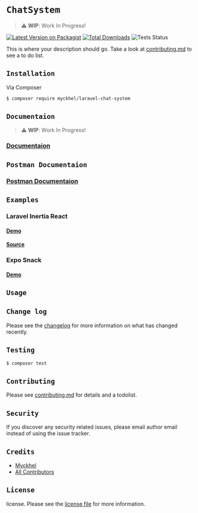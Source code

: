 # `ChatSystem`
> :warning: **WIP**: Work In Progress!

[![Latest Version on Packagist][ico-version]][link-packagist]
[![Total Downloads][ico-downloads]][link-downloads]
![Tests Status](https://github.com/myckhel/laravel-chat-system/actions/workflows/run-test.yml/badge.svg)

This is where your description should go. Take a look at [contributing.md](contributing.md) to see a to do list.

## `Installation`

Via Composer

``` bash
$ composer require myckhel/laravel-chat-system
```

## `Documentaion`
> :warning: **WIP**: Work In Progress!
### **[Documentaion](https://myckhel.github.io/laravel-chat-system)**

## `Postman Documentaion`
### **[Postman Documentaion](https://documenter.getpostman.com/view/9558301/TzXwEyDq)**

## `Examples`
### Laravel Inertia React 
#### **[Demo](https://laravel-chat-system.herokuapp.com)**
#### **[Source](https://github.com/myckhel/chat-system-example)**

### Expo Snack
#### **[Demo](https://snack.expo.dev/@myckhel/laravel-chat-system)**

## `Usage`

## `Change log`

Please see the [changelog](changelog.md) for more information on what has changed recently.

## `Testing`

``` bash
$ composer test
```

## `Contributing`

Please see [contributing.md](contributing.md) for details and a todolist.

## `Security`

If you discover any security related issues, please email author email instead of using the issue tracker.

## `Credits`

- [Myckhel][link-author]
- [All Contributors][link-contributors]

## `License`

license. Please see the [license file](license.md) for more information.

[ico-version]: https://img.shields.io/packagist/v/myckhel/laravel-chat-system.svg?style=flat-square
[ico-downloads]: https://img.shields.io/packagist/dt/myckhel/laravel-chat-system.svg?style=flat-square
[ico-travis]: https://img.shields.io/travis/myckhel/laravel-chat-system/master.svg?style=flat-square
[ico-styleci]: https://styleci.io/repos/12345678/shield

[link-packagist]: https://packagist.org/packages/myckhel/laravel-chat-system
[link-downloads]: https://packagist.org/packages/myckhel/laravel-chat-system
[link-travis]: https://travis-ci.org/myckhel/laravel-chat-system
[link-styleci]: https://styleci.io/repos/12345678
[link-author]: https://github.com/myckhel
[link-contributors]: ../../contributors
